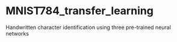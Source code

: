 # MNIST784_transfer_learning
Handwritten character identification using three pre-trained neural networks

